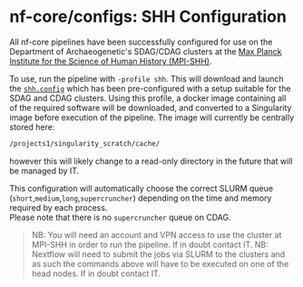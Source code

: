 # nf-core/configs: SHH Configuration

All nf-core pipelines have been successfully configured for use on the Department of Archaeogenetic's SDAG/CDAG clusters at the [Max Planck Institute for the Science of Human History (MPI-SHH)](http://shh.mpg.de).

To use, run the pipeline with `-profile shh`. This will download and launch the [`shh.config`](../conf/shh.config) which has been pre-configured with a setup suitable for the SDAG and CDAG clusters. Using this profile, a docker image containing all of the required software will be downloaded, and converted to a Singularity image before execution of the pipeline. The image will currently be centrally stored here:

```bash
/projects1/singularity_scratch/cache/
```

however this will likely change to a read-only directory in the future that will be managed by IT.

This configuration will automatically choose the correct SLURM queue (`short`,`medium`,`long`,`supercruncher`) depending on the time and memory required by each process.  
Please note that there is no `supercruncher` queue on CDAG.

>NB: You will need an account and VPN access to use the cluster at MPI-SHH in order to run the pipeline. If in doubt contact IT.
>NB: Nextflow will need to submit the jobs via SLURM to the clusters and as such the commands above will have to be executed on one of the head nodes. If in doubt contact IT.

